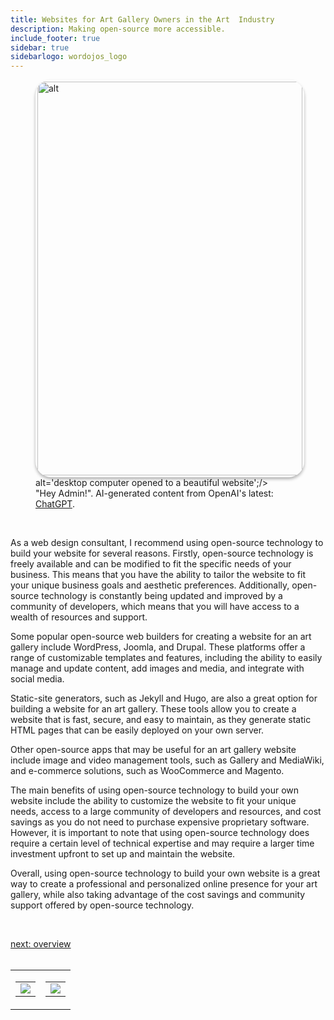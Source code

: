 ```yaml
---
title: Websites for Art Gallery Owners in the Art  Industry
description: Making open-source more accessible.
include_footer: true
sidebar: true
sidebarlogo: wordojos_logo
---
```

<figure>
    <img src='/uploads/website.jpg' style="width: 100%;height: 630px;padding: 3px; box-shadow: 0 3px 5px rgba(0,0,0,.3);border-radius: 25px;overflow: hidden;border: none;" align="middle"; alt='alt';/> alt='desktop computer opened to a beautiful website';/>
    <figcaption>"Hey Admin!".  AI-generated content from OpenAI's latest: <a href="https://openai.com/blog/chatgpt/" >ChatGPT</a>.</figcaption>
</figure>
<br>
<p>
As a web design consultant, I recommend using open-source technology to build your website for several reasons. Firstly, open-source technology is freely available and can be modified to fit the specific needs of your business. This means that you have the ability to tailor the website to fit your unique business goals and aesthetic preferences. Additionally, open-source technology is constantly being updated and improved by a community of developers, which means that you will have access to a wealth of resources and support.

Some popular open-source web builders for creating a website for an art gallery include WordPress, Joomla, and Drupal. These platforms offer a range of customizable templates and features, including the ability to easily manage and update content, add images and media, and integrate with social media.

Static-site generators, such as Jekyll and Hugo, are also a great option for building a website for an art gallery. These tools allow you to create a website that is fast, secure, and easy to maintain, as they generate static HTML pages that can be easily deployed on your own server.

Other open-source apps that may be useful for an art gallery website include image and video management tools, such as Gallery and MediaWiki, and e-commerce solutions, such as WooCommerce and Magento.

The main benefits of using open-source technology to build your own website include the ability to customize the website to fit your unique needs, access to a large community of developers and resources, and cost savings as you do not need to purchase expensive proprietary software. However, it is important to note that using open-source technology does require a certain level of technical expertise and may require a larger time investment upfront to set up and maintain the website.

Overall, using open-source technology to build your own website is a great way to create a professional and personalized online presence for your art gallery, while also taking advantage of the cost savings and community support offered by open-source technology.

<br>

<a href="https://workdojos.com/artgalleries/overview">next: overview</a>
<br>
<br>
</p>

<table border="0" cellpadding="0" cellspacing="0" width="600" id="templateColumns">
    <tr>
        <td align="center" valign="top" width="50%" class="templateColumnContainer">
            <table border="0" cellpadding="10" cellspacing="0" height="100%" width="100px">
                <tr>
                    <td class="leftColumnContent">
                      <a href="https://artgalleries.workdojos.com">
                        <img src="/uploads/dash.png" class="columnImage" />
                    </td>
                </tr>
            </table>
        </td>
        <td align="center" valign="top" width="50%" class="templateColumnContainer">
            <table border="0" cellpadding="10" cellspacing="0" height="100%" width="100px">
                <tr>
                    <td class="rightColumnContent">
                      <a href="https://cosmonaut.workdojos.com">
                        <img src="/uploads/randomdojo.png" class="columnImage" />
                    </td>
            </table>
        </td>
    </tr>
</table>